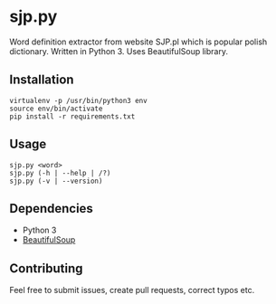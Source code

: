 # sjp.py

Word definition extractor from website SJP.pl which is popular polish dictionary. Written in Python 3. Uses BeautifulSoup library.

## Installation

```
virtualenv -p /usr/bin/python3 env
source env/bin/activate
pip install -r requirements.txt
```

## Usage

```
sjp.py <word>
sjp.py (-h | --help | /?)
sjp.py (-v | --version)
```

## Dependencies

* Python 3
* [BeautifulSoup](http://www.crummy.com/software/BeautifulSoup/)

## Contributing

Feel free to submit issues, create pull requests, correct typos etc.
